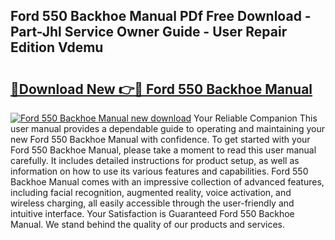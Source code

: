 ## Ford 550 Backhoe Manual PDf Free Download - Part-Jhl Service Owner Guide - User Repair Edition Vdemu

# <h2><a href="http://bc44007.oget.top/?id=Ford+550+Backhoe+Manual">🔗Download New 👉🔴 Ford 550 Backhoe Manual</a></h2>

[![Ford 550 Backhoe Manual new download](https://i.imgur.com/5g1atiW.png)](http://bc44007.oget.top/?id=Ford+550+Backhoe+Manual)
Your Reliable Companion This user manual provides a dependable guide to operating and maintaining your new Ford 550 Backhoe Manual with confidence. To get started with your Ford 550 Backhoe Manual, please take a moment to read this user manual carefully. It includes detailed instructions for product setup, as well as information on how to use its various features and capabilities. Ford 550 Backhoe Manual comes with an impressive collection of advanced features, including facial recognition, augmented reality, voice activation, and wireless charging, all easily accessible through the user-friendly and intuitive interface. Your Satisfaction is Guaranteed Ford 550 Backhoe Manual. We stand behind the quality of our products and services.
